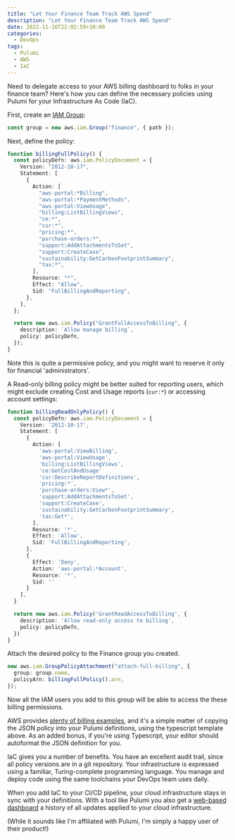 ```yaml
---
title: "Let Your Finance Team Track AWS Spend"
description: "Let Your Finance Team Track AWS Spend"
date: 2022-11-16T22:02:59+10:00
categories:
  - DevOps
tags:
  - Pulumi
  - AWS
  - IaC
---
```


Need to delegate access to your AWS billing dashboard to folks in your finance team? Here's how you can define the necessary policies using Pulumi for your Infrastructure As Code (IaC).

First, create an [IAM Group](https://www.pulumi.com/registry/packages/aws/api-docs/iam/group/):

```typescript
const group = new aws.iam.Group("finance", { path });
```

Next, define the policy:

```typescript
function billingFullPolicy() {
  const policyDefn: aws.iam.PolicyDocument = {
    Version: "2012-10-17",
    Statement: [
      {
        Action: [
          "aws-portal:*Billing",
          "aws-portal:*PaymentMethods",
          "aws-portal:ViewUsage",
          "billing:ListBillingViews",
          "ce:*",
          "cur:*",
          "pricing:*",
          "purchase-orders:*",
          "support:AddAttachmentsToSet",
          "support:CreateCase",
          "sustainability:GetCarbonFootprintSummary",
          "tax:*",
        ],
        Resource: "*",
        Effect: "Allow",
        Sid: "FullBillingAndReporting",
      },
    ],
  };

  return new aws.iam.Policy("GrantFullAccessToBilling", {
    description: `Allow manage billing`,
    policy: policyDefn,
  });
}
```

Note this is quite a permissive policy, and you might want to reserve it only for financial 'administrators'.

A Read-only billing policy might be better suited for reporting users, which might exclude creating Cost and Usage reports (`cur:*`) or accessing account settings:

```typescript
function billingReadOnlyPolicy() {
  const policyDefn: aws.iam.PolicyDocument = {
    Version: '2012-10-17',
    Statement: [
      {
        Action: [
          'aws-portal:ViewBilling',
          'aws-portal:ViewUsage',
          'billing:ListBillingViews',
          'ce:GetCostAndUsage'
          'cur:DescribeReportDefinitions',
          'pricing:*',
          'purchase-orders:View*',
          'support:AddAttachmentsToSet',
          'support:CreateCase',
          'sustainability:GetCarbonFootprintSummary',
          'tax:Get*',
        ],
        Resource: '*',
        Effect: 'Allow',
        Sid: 'FullBillingAndReporting',
      },
      {
        Effect: 'Deny',
        Action: 'aws-portal:*Account',
        Resource: '*',
        Sid: ''
      }
    ],
  }

  return new aws.iam.Policy('GrantReadAccessToBilling', {
    description: 'Allow read-only access to billing',
    policy: policyDefn,
  })
}
```

Attach the desired policy to the Finance group you created.

```typescript
new aws.iam.GroupPolicyAttachment("attach-full-billing", {
  group: group.name,
  policyArn: billingFullPolicy().arn,
});
```

Now all the IAM users you add to this group will be able to access the these billing permissions.

AWS provides [plenty of billing examples](https://docs.aws.amazon.com/awsaccountbilling/latest/aboutv2/billing-example-policies.html), and it's a simple matter of copying the JSON policy into your Pulumi definitions, using the typescript template above. As an added bonus, if you're using Typescript, your editor should autoformat the JSON definition for you.

IaC gives you a number of benefits. You have an excellent audit trail, since all policy versions are in a git repository. Your infrastructure is expressed using a familiar, Turing-complete programming language. You manage and deploy code using the same toolchains your DevOps team uses daily.

When you add IaC to your CI/CD pipeline, your cloud infrastructure stays in sync with your definitions. With a tool like Pulumi you also get a [web-based dashboard](https://app.pulumi.com/) a history of all updates applied to your cloud infrastructure.

(While it sounds like I'm affiliated with Pulumi, I'm simply a happy user of their product!)
